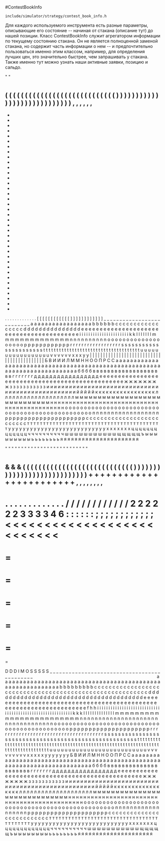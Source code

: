 #ContestBookInfo

`include/simulator/strategy/contest_book_info.h`


Для каждого используемого инструмента есть разные параметры, описывающие его состояние -- начиная от стакана (описание тут) до нашей позиции. Класс ContestBookInfo служит агрегатором информации по текущему состоянию стакана. Он не является полноценной заменой стакана, но содержит часть информации о нем -- и предпочтительно пользоваться именно этим классом, например, для определения лучших цен, это значительно быстрее, чем запрашивать у стакана. Также именно тут можно узнать наши активные заявки, позицию и сальдо.




































 
 
 
 
 
 
 
 
 
 
 
 
 
 
 
 
 
 
 
 
 
 
 
 
 
 
 
 
 
 
 
 
 
 
 
 
 
 
 
 
 
 
 
 
 
 
 
 
 
 
 
 
 
 
 
 
 
 
 
 
 
 
 
 
 
 
 
 
 
 
 
 
 
 
 
 
 
 
 
 
 
 
 
 
 
 
 
 
 
 
 
 
"
"
#
#
#
#
#
#
#
#
#
#
#
#
#
#
#
(
(
(
(
(
(
(
(
(
(
(
(
(
(
(
(
(
(
(
(
(
(
(
(
(
(
(
(
)
)
)
)
)
)
)
)
)
)
)
)
)
)
)
)
)
)
)
)
)
)
)
)
)
)
)
)
,
,
,
,
,
,
-
-
-
-
-
-
-
-
-
-
-
-
-
-
-
-
-
-
-
-
-
-
-
-
-
-
-
-
-
-
-
-
-
-
-
-
-
-
-
.
.
.
.
.
.
.
.
.
.
.
.
.
[
[
[
[
[
[
[
[
[
[
[
[
]
]
]
]
]
]
]
]
]
]
]
]
_
_
_
_
_
_
_
_
_
_
_
_
_
_
_
_
_
_
_
_
_
_
_
_
_
_
a
a
a
a
a
a
a
a
a
a
a
a
a
a
a
a
a
b
b
b
b
b
b
c
c
c
c
c
c
c
c
c
c
c
c
c
c
c
c
c
d
d
d
d
d
d
d
d
d
d
d
d
d
d
d
e
e
e
e
e
e
e
e
e
e
e
e
e
e
e
e
e
e
e
e
e
e
e
e
e
e
e
e
e
e
e
e
e
e
e
e
e
e
e
e
e
i
i
i
i
i
i
i
i
i
i
i
i
i
i
i
i
i
i
i
i
i
i
k
k
l
l
l
l
l
l
l
m
m
m
m
m
m
m
m
m
m
m
m
m
m
n
n
n
n
n
n
n
n
n
n
o
o
o
o
o
o
o
o
o
o
o
o
o
o
o
o
o
o
o
p
p
p
p
p
p
p
p
p
p
p
p
r
r
r
r
r
r
r
r
r
r
r
r
r
r
r
r
r
r
s
s
s
s
s
s
s
s
s
s
s
s
s
s
s
s
s
s
s
s
s
s
t
t
t
t
t
t
t
t
t
t
t
t
t
t
t
t
t
t
t
t
t
t
t
t
t
t
t
t
t
t
t
t
t
t
t
t
t
u
u
u
u
u
u
u
u
u
u
u
u
u
u
u
u
u
v
v
v
v
v
v
x
x
x
y
y
|
|
|
|
|
|
|
|
|
|
|
|
|
|
|
|
|
|
|
|
|
|
|
|
|
|
|
|
|
|
|
|
|
|
|
|
|
|
|
|
|
|
Б
В
И
И
И
Л
М
М
Н
Н
О
О
П
Р
С
С
а
а
а
а
а
а
а
а
а
а
а
а
а
а
а
а
а
а
а
а
а
а
а
а
а
а
а
а
а
а
а
а
а
а
а
а
а
а
а
а
а
а
а
а
а
а
а
а
а
а
а
а
а
а
а
а
а
а
а
а
а
а
а
а
а
а
а
а
а
а
а
а
а
а
а
б
б
б
б
в
в
в
в
в
в
в
в
в
в
в
в
в
в
в
в
в
в
в
в
г
г
г
г
г
г
г
д
д
д
д
д
д
д
д
д
д
д
д
д
д
д
д
д
е
е
е
е
е
е
е
е
е
е
е
е
е
е
е
е
е
е
е
е
е
е
е
е
е
е
е
е
е
е
е
е
е
е
е
е
е
е
е
е
е
е
е
е
е
е
е
е
ж
ж
ж
ж
ж
ж
ж
ж
з
з
з
з
з
з
з
з
з
з
з
и
и
и
и
и
и
и
и
и
и
и
и
и
и
и
и
и
и
и
и
и
и
и
и
и
и
и
и
и
и
и
и
и
и
и
и
и
и
и
и
и
и
и
и
и
и
и
и
и
й
й
й
й
й
к
к
к
к
к
к
к
к
к
к
к
к
к
к
к
к
к
л
л
л
л
л
л
л
л
л
л
л
л
л
л
л
л
л
л
л
л
м
м
м
м
м
м
м
м
м
м
м
м
м
м
м
м
м
м
м
м
м
м
м
м
м
м
м
м
м
н
н
н
н
н
н
н
н
н
н
н
н
н
н
н
н
н
н
н
н
н
н
н
н
н
н
н
н
н
н
н
н
н
н
н
н
н
н
н
н
н
н
н
н
н
о
о
о
о
о
о
о
о
о
о
о
о
о
о
о
о
о
о
о
о
о
о
о
о
о
о
о
о
о
о
о
о
о
о
о
о
о
о
о
о
о
о
о
о
о
о
о
о
п
п
п
п
п
п
п
п
п
п
п
п
п
п
п
п
п
п
р
р
р
р
р
р
р
р
р
р
р
р
р
р
р
р
р
р
р
р
р
с
с
с
с
с
с
с
с
с
с
с
с
с
с
с
с
с
с
с
с
с
с
с
с
с
с
т
т
т
т
т
т
т
т
т
т
т
т
т
т
т
т
т
т
т
т
т
т
т
т
т
т
т
т
т
т
т
т
т
т
т
т
т
т
т
т
т
т
у
у
у
у
у
у
у
у
у
у
у
у
у
у
у
у
у
у
у
у
у
у
у
у
у
у
у
х
х
х
х
х
х
х
ц
ц
ц
ц
ц
ц
ц
ц
ц
ц
ц
ц
ц
ч
ч
ч
ч
ч
ч
ч
ч
ч
ч
ш
ш
ш
ш
ш
ш
ш
ш
ш
ш
ш
щ
щ
щ
щ
щ
ъ
ы
ы
ы
ы
ы
ы
ы
ы
ы
ь
ь
ь
ь
ь
ь
ь
ь
я
я
я
я
я
я
я
я
я
я
я
я
я
я
я
я
я
я
я
я
я
я








































































































































































 
 
 
 
 
 
 
 
 
 
 
 
 
 
 
 
 
 
 
 
 
 
 
 
 
 
 
 
 
 
 
 
 
 
 
 
 
 
 
 
 
 
 
 
 
 
 
 
 
 
 
 
 
 
 
 
 
 
 
 
 
 
 
 
 
 
 
 
 
 
 
 
 
 
 
 
 
 
 
 
 
 
 
 
 
 
 
 
 
 
 
 
 
 
 
 
 
 
 
 
 
 
 
 
 
 
 
 
 
 
 
 
 
 
 
 
 
 
 
 
 
 
 
 
 
 
 
 
 
 
"
"
"
"
"
"
"
"
"
"
"
"
"
"
"
"
"
"
"
"
"
"
"
"
"
"
#
#
#
#
#
#
#
#
#
#
#
#
#
#
#
#
#
#
#
#
#
#
#
#
#
#
#
#
#
#
#
#
#
#
#
#
#
#
#
#
#
#
#
#
#
#
#
#
#
#
#
&
&
&
(
(
(
(
(
(
(
(
(
(
(
(
(
(
(
(
(
(
(
(
(
(
(
(
(
(
(
(
)
)
)
)
)
)
)
)
)
)
)
)
)
)
)
)
)
)
)
)
)
)
)
)
)
)
)
)
+
+
+
+
+
+
+
+
+
+
+
+
+
+
+
+
+
+
+
+
+
+
+
+
,
,
,
,
,
,
,
,
-
.
.
.
.
.
.
.
.
.
.
.
.
.
/
/
/
/
/
/
/
/
/
/
/
/
2
2
2
2
2
2
3
3
3
3
4
6
:
:
:
:
:
:
;
;
;
;
;
;
;
;
;
;
;
;
<
<
<
<
<
<
<
<
<
<
<
<
<
<
<
<
<
<
<
<
<
<
<
<
<
<
=
=
=
=
=
=
=
=
=
=
=
=
>
>
>
>
>
>
>
>
>
>
>
>
>
>
>
>
>
>
>
>
>
>
>
>
>
>
D
D
D
I
M
O
S
S
S
S
S
_
_
_
_
_
_
_
_
_
_
_
_
_
_
_
_
_
_
_
_
_
_
_
_
_
_
_
_
_
_
_
_
_
_
_
_
_
_
_
_
_
_
_
_
`
`
`
`
`
`
`
`
`
`
`
`
`
`
`
`
`
`
`
`
`
`
`
`
`
`
`
`
`
`
`
`
`
`
`
`
`
`
`
`
`
`
`
`
`
`
`
`
`
`
`
`
`
`
`
`
`
`
`
`
`
`
`
`
`
`
`
`
`
`
`
`
a
a
a
a
a
a
a
a
a
a
a
a
a
a
a
a
a
a
a
a
a
a
a
a
a
a
a
a
a
a
a
a
a
a
a
a
a
a
a
a
a
a
a
a
a
a
a
a
a
a
a
a
a
a
a
a
a
a
a
b
b
b
b
b
b
b
b
b
c
c
c
c
c
c
c
c
c
c
c
c
c
c
c
c
c
c
c
c
c
c
c
c
c
c
c
c
c
c
c
c
c
c
c
c
c
c
c
c
c
c
c
c
c
c
c
c
c
c
c
c
c
c
c
c
c
d
d
d
d
d
d
d
d
d
d
d
d
d
d
d
d
d
d
d
d
d
d
d
d
d
d
d
d
d
d
d
d
d
d
d
d
d
d
d
e
e
e
e
e
e
e
e
e
e
e
e
e
e
e
e
e
e
e
e
e
e
e
e
e
e
e
e
e
e
e
e
e
e
e
e
e
e
e
e
e
e
e
e
e
e
e
e
e
e
e
e
e
e
e
e
e
e
e
e
e
e
e
e
e
e
e
f
h
h
i
i
i
i
i
i
i
i
i
i
i
i
i
i
i
i
i
i
i
i
i
i
i
i
i
i
i
i
i
i
i
i
i
i
i
i
i
i
i
i
i
i
i
i
i
i
i
i
i
i
i
i
i
i
i
i
i
i
k
k
k
l
l
l
l
l
l
l
l
l
l
l
l
l
l
m
m
m
m
m
m
m
m
m
m
m
m
m
m
m
m
m
m
m
m
m
m
m
m
n
n
n
n
n
n
n
n
n
n
n
n
n
n
n
n
n
n
n
n
n
n
n
n
n
n
n
n
n
n
n
n
n
n
o
o
o
o
o
o
o
o
o
o
o
o
o
o
o
o
o
o
o
o
o
o
o
o
o
o
o
o
o
o
o
o
o
o
o
o
o
o
o
o
o
o
o
o
o
p
p
p
p
p
p
p
p
p
p
p
p
p
p
p
p
p
p
p
p
p
r
r
r
r
r
r
r
r
r
r
r
r
r
r
r
r
r
r
r
r
r
r
r
r
r
r
r
r
r
r
r
r
r
r
r
r
r
r
s
s
s
s
s
s
s
s
s
s
s
s
s
s
s
s
s
s
s
s
s
s
s
s
s
s
s
s
s
s
s
s
s
s
s
s
s
s
s
s
s
s
s
s
s
s
s
s
s
s
s
s
s
s
t
t
t
t
t
t
t
t
t
t
t
t
t
t
t
t
t
t
t
t
t
t
t
t
t
t
t
t
t
t
t
t
t
t
t
t
t
t
t
t
t
t
t
t
t
t
t
t
t
t
t
t
t
t
t
t
t
t
t
t
t
t
t
t
t
t
t
t
t
t
t
t
t
t
t
t
t
t
t
t
t
t
t
t
t
u
u
u
u
u
u
u
u
u
u
u
u
u
u
u
u
u
u
u
u
u
u
u
u
u
u
v
v
v
v
v
v
v
v
v
x
x
x
x
x
y
y
y
y
y
y
y
Б
В
И
И
Л
М
Н
Н
О
О
П
Р
С
С
а
а
а
а
а
а
а
а
а
а
а
а
а
а
а
а
а
а
а
а
а
а
а
а
а
а
а
а
а
а
а
а
а
а
а
а
а
а
а
а
а
а
а
а
а
а
а
а
а
а
а
а
а
а
а
а
а
а
а
а
а
а
а
а
а
а
а
а
а
а
а
а
а
а
а
б
б
б
б
в
в
в
в
в
в
в
в
в
в
в
в
в
в
в
в
в
в
в
в
в
г
г
г
г
г
г
г
д
д
д
д
д
д
д
д
д
д
д
д
д
д
д
д
д
е
е
е
е
е
е
е
е
е
е
е
е
е
е
е
е
е
е
е
е
е
е
е
е
е
е
е
е
е
е
е
е
е
е
е
е
е
е
е
е
е
е
е
е
е
е
е
е
ж
ж
ж
ж
ж
ж
ж
ж
з
з
з
з
з
з
з
з
з
з
з
и
и
и
и
и
и
и
и
и
и
и
и
и
и
и
и
и
и
и
и
и
и
и
и
и
и
и
и
и
и
и
и
и
и
и
и
и
и
и
и
и
и
и
и
и
и
и
и
и
й
й
й
й
й
к
к
к
к
к
к
к
к
к
к
к
к
к
к
к
к
к
л
л
л
л
л
л
л
л
л
л
л
л
л
л
л
л
л
л
л
л
м
м
м
м
м
м
м
м
м
м
м
м
м
м
м
м
м
м
м
м
м
м
м
м
м
м
м
м
м
н
н
н
н
н
н
н
н
н
н
н
н
н
н
н
н
н
н
н
н
н
н
н
н
н
н
н
н
н
н
н
н
н
н
н
н
н
н
н
н
н
н
н
н
н
о
о
о
о
о
о
о
о
о
о
о
о
о
о
о
о
о
о
о
о
о
о
о
о
о
о
о
о
о
о
о
о
о
о
о
о
о
о
о
о
о
о
о
о
о
о
о
о
о
п
п
п
п
п
п
п
п
п
п
п
п
п
п
п
п
п
п
р
р
р
р
р
р
р
р
р
р
р
р
р
р
р
р
р
р
р
р
р
с
с
с
с
с
с
с
с
с
с
с
с
с
с
с
с
с
с
с
с
с
с
с
с
с
с
т
т
т
т
т
т
т
т
т
т
т
т
т
т
т
т
т
т
т
т
т
т
т
т
т
т
т
т
т
т
т
т
т
т
т
т
т
т
т
т
т
т
у
у
у
у
у
у
у
у
у
у
у
у
у
у
у
у
у
у
у
у
у
у
у
у
у
у
у
х
х
х
х
х
х
х
ц
ц
ц
ц
ц
ц
ц
ц
ц
ц
ц
ц
ц
ч
ч
ч
ч
ч
ч
ч
ч
ч
ч
ш
ш
ш
ш
ш
ш
ш
ш
ш
ш
ш
щ
щ
щ
щ
щ
ъ
ы
ы
ы
ы
ы
ы
ы
ы
ь
ь
ь
ь
ь
ь
ь
ь
я
я
я
я
я
я
я
я
я
я
я
я
я
я
я
я
я
я
я
я
я
